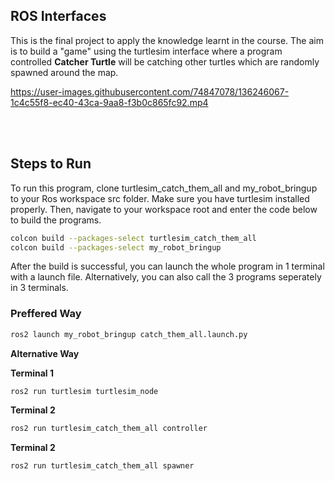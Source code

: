 ## ROS Interfaces
This is the final project to apply the knowledge learnt in the course. The aim is to build a "game" using the turtlesim interface where a program controlled **Catcher Turtle** will be catching other turtles which are randomly spawned around the map. 


https://user-images.githubusercontent.com/74847078/136246067-1c4c55f8-ec40-43ca-9aa8-f3b0c865fc92.mp4



<br> </br>
## Steps to Run 
To run this program, clone turtlesim_catch_them_all and my_robot_bringup to your Ros workspace src folder. Make sure you have turtlesim installed properly. Then, navigate to your workspace root and enter the code below to build the programs. 

```bash
colcon build --packages-select turtlesim_catch_them_all
colcon build --packages-select my_robot_bringup
```

After the build is successful, you can launch the whole program in 1 terminal with a launch file. Alternatively,  you can also call the 3 programs seperately in 3 terminals. 

### Preffered Way
```bash
ros2 launch my_robot_bringup catch_them_all.launch.py
```

**Alternative Way**

**Terminal 1**
```bash
ros2 run turtlesim turtlesim_node
```

**Terminal 2**
```bash
ros2 run turtlesim_catch_them_all controller
```

**Terminal 2**
```bash
ros2 run turtlesim_catch_them_all spawner
```

